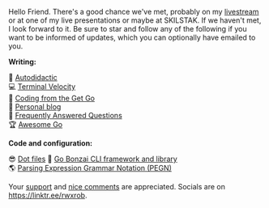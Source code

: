 Hello Friend. There's a good chance we've met, probably on my [livestream](https://linktr.ee/rwxrob) or at one of my live presentations or maybe at SKILSTAK.
If we haven't met, I look forward to it. Be sure to star and follow any of the following if you want to be informed of updates, which you can optionally have emailed to you.

**Writing:**

🐹 [Autodidactic](https://github.com/rwxrob/autodidactic)  
💻 [Terminal Velocity](https://github.com/rwxrob/terminal-velocity)  
🐹 [Coding from the Get Go](https://github.com/rwxrob/coding-from-the-get-go)  
🤬 [Personal blog](https://github.com/rwxrob/blog)  
🤷 [Frequently Answered Questions](https://github.com/rwxrob/faq)  
🏆 [Awesome Go](https://github.com/rwxrob/awesome-go)  

**Code and configuration:**

😎 [Dot files](https://github.com/rwxrob/dot)
🌳 [Go Bonzai CLI framework and library](https://github.com/rwxrob/bonzai)  
🌎 [Parsing Expression Grammar Notation (PEGN)](https://github.com/rwxrob/pegn-spec)  

Your [support](https://github.com/sponsors/rwxrob) and [nice comments](https://github.com/rwxrob/nice) are appreciated. Socials are on https://linktr.ee/rwxrob.
